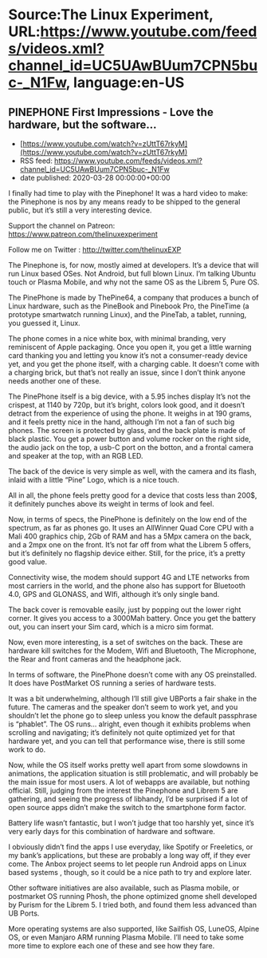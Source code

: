 # Source:The Linux Experiment, URL:https://www.youtube.com/feeds/videos.xml?channel_id=UC5UAwBUum7CPN5buc-_N1Fw, language:en-US

## PINEPHONE First Impressions - Love the hardware, but the software...
 - [https://www.youtube.com/watch?v=zUttT67rkyM](https://www.youtube.com/watch?v=zUttT67rkyM)
 - RSS feed: https://www.youtube.com/feeds/videos.xml?channel_id=UC5UAwBUum7CPN5buc-_N1Fw
 - date published: 2020-03-28 00:00:00+00:00

I finally had time to play with the Pinephone! It was a hard video to make: the Pinephone is nos by any means ready to be shipped to the general public, but it’s still a very interesting device.

Support the channel on Patreon: https://www.patreon.com/thelinuxexperiment

Follow me on Twitter : http://twitter.com/thelinuxEXP

The Pinephone is, for now, mostly aimed at developers. It’s a device that will run Linux based OSes. Not Android, but full blown Linux. I’m talking Ubuntu touch or Plasma Mobile, and why not the same OS as the Librem 5, Pure OS.

The PinePhone is made by ThePine64, a company that produces a bunch of Linux hardware, such as the PineBook and Pinebook Pro, the PineTime (a prototype smartwatch running Linux), and the PineTab, a tablet, running, you guessed it, Linux.

The phone comes in a nice white box, with minimal branding, very reminiscent of Apple packaging. Once you open it, you get a little warning card thanking you and letting you know it’s not a consumer-ready device yet, and you get the phone itself, with a charging cable. It doesn’t come with a charging brick, but that’s not really an issue, since I don’t think anyone needs another one of these.

The PinePhone itself is a big device, with a 5.95 inches display It’s not the crispest, at 1140 by 720p, but it’s bright, colors look good, and it doesn’t detract from the experience of using the phone. It weighs in at 190 grams, and it feels pretty nice in the hand, although I’m not a fan of such big phones. The screen is protected by glass, and the back plate is made of black plastic. You get a power button and volume rocker on the right side, the audio jack on the top, a usb-C port on the botton, and a frontal camera and speaker at the top, with an RGB LED.

The back of the device is very simple as well, with the camera and its flash, inlaid with a little “Pine” Logo, which is a nice touch.

All in all, the phone feels pretty good for a device that costs less than 200$, it definitely punches above its weight in terms of look and feel.

Now, in terms of specs, the PinePhone is definitely on the low end of the spectrum, as far as phones go. It uses an AllWinner Quad Core CPU with a Mali 400 graphics chip, 2Gb of RAM and has a 5Mpx camera on the back, and a 2mpx one on the front. It’s not far off from what the Librem 5 offers, but it’s definitely no flagship device either. Still, for the price, it’s a pretty good value.

Connectivity wise, the modem should support 4G and LTE networks from most carriers in the world, and the phone also has support for Bluetooth 4.0, GPS and GLONASS, and WIfi, although it’s only single band.

The back cover is removable easily, just by popping out the lower right corner. It gives you access to a 3000Mah battery. Once you get the battery out, you can insert your Sim card, which is a micro sim format. 

Now, even more interesting, is a set of switches on the back. These are hardware kill switches for the Modem, Wifi and Bluetooth, The Microphone, the Rear and front cameras and the headphone jack.

In terms of software, the PinePhone doesn’t come with any OS preinstalled. It does have PostMarket OS running a series of hardware tests.

It was a bit underwhelming, although I’ll still give UBPorts a fair shake in the future. The cameras and the speaker don’t seem to work yet, and you shouldn’t let the phone go to sleep unless you know the default passphrase is “phablet”. The OS runs… alright, even though it exhibits problems when scrolling and navigating; it’s definitely not quite optimized yet for that hardware yet, and you can tell that performance wise, there is still some work to do.

Now, while the OS itself works pretty well apart from some slowdowns in animations, the application situation is still problematic, and will probably be the main issue for most users. A lot of webapps are available, but nothing official. Still, judging from the interest the Pinephone and Librem 5 are gathering, and seeing the progress of libhandy, I’d be surprised if a lot of open source apps didn’t make the switch to the smartphone form factor.

Battery life wasn’t fantastic, but I won’t judge that too harshly yet, since it’s very early days for this combination of hardware and software.

I obviously didn’t find the apps I use everyday, like Spotify or Freeletics, or my bank’s applications, but these are probably a long way off, if they ever come. The Anbox project seems to let people run Android apps on Linux based systems , though, so it could be a nice path to try and explore later.

Other software initiatives are also available, such as Plasma mobile, or postmarket OS running Phosh, the phone optimized gnome shell developed by Purism for the Librem 5. I tried both, and found them less advanced than UB Ports. 

More operating systems are also supported, like Sailfish OS, LuneOS, Alpine OS, or even Manjaro ARM running Plasma Mobile. I’ll need to take some more time to explore each one of these and see how they fare.

